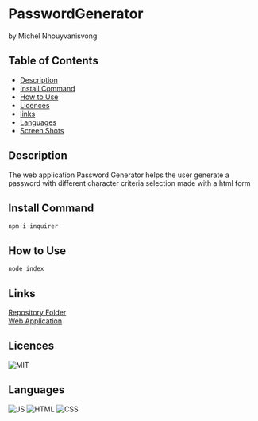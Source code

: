 
# PasswordGenerator
by Michel Nhouyvanisvong

## Table of Contents
- [Description](#description)
- [Install Command](#install-command)
- [How to Use](#how-to-use)
- [Licences](#licences)
- [links](#links)
- [Languages](#languages)
- [Screen Shots](#screen-shots)

## Description
The web application Password Generator
helps the user generate a password with different
character criteria selection made with a html form

## Install Command
```
npm i inquirer
```

## How to Use
```
node index
```

## Links
[Repository Folder](https://github.com/nhounhou/PasswordGenerator)  
[Web Application](https://nhounhou.github.io/PasswordGenerator)

## Licences
![MIT](https://img.shields.io/badge/MIT-blue)

## Languages
![JS](https://img.shields.io/badge/JavaScript-51.1%25-orange)
![HTML](https://img.shields.io/badge/JSon-27.1%25-brightgreen?style=plastic&logo=HTML5)
![CSS](https://img.shields.io/badge/JSon-21.7%25-blue?style=plastic&logo=CSS3)
